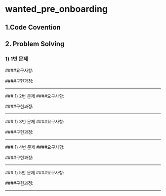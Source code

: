 # wanted_pre_onboarding

## 1.Code Covention


## 2. Problem Solving
### 1) 1번 문제
####요구사항:


####구현과정:
<hr>
### 1) 2번 문제
####요구사항:


####구현과정:
<hr>
### 1) 3번 문제
####요구사항:


####구현과정:
<hr>
### 1) 4번 문제
####요구사항:


####구현과정:
<hr>
### 1) 5번 문제
####요구사항:


####구현과정:
<hr>
